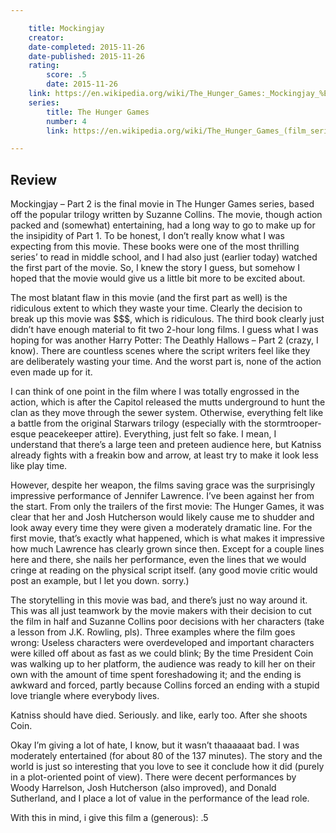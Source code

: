 ```yaml
---

    title: Mockingjay
    creator:
    date-completed: 2015-11-26
    date-published: 2015-11-26
    rating:
        score: .5
        date: 2015-11-26
    link: https://en.wikipedia.org/wiki/The_Hunger_Games:_Mockingjay_%E2%80%93_Part_2
    series:
        title: The Hunger Games
        number: 4
        link: https://en.wikipedia.org/wiki/The_Hunger_Games_(film_series)

---
```


## Review

Mockingjay – Part 2 is the final movie in The Hunger Games series, based off the popular trilogy written by Suzanne Collins. The movie, though action packed and (somewhat) entertaining, had a long way to go to make up for the insipidity of Part 1. To be honest, I don’t really know what I was expecting from this movie. These books were one of the most thrilling series’ to read in middle school, and I had also just (earlier today) watched the first part of the movie. So, I knew the story I guess, but somehow I hoped that the movie would give us a little bit more to be excited about.

The most blatant flaw in this movie (and the first part as well) is the ridiculous extent to which they waste your time. Clearly the decision to break up this movie was $$$, which is ridiculous. The third book clearly just didn’t have enough material to fit two 2-hour long films. I guess what I was hoping for was another Harry Potter: The Deathly Hallows – Part 2 (crazy, I know). There are countless scenes where the script writers feel like they are deliberately wasting your time. And the worst part is, none of the action even made up for it.

I can think of one point in the film where I was totally engrossed in the action, which is after the Capitol released the mutts underground to hunt the clan as they move through the sewer system. Otherwise, everything felt like a battle from the original Starwars trilogy (especially with the stormtrooper-esque peacekeeper attire). Everything, just felt so fake. I mean, I understand that there’s a large teen and preteen audience here, but Katniss already fights with a freakin bow and arrow, at least try to make it look less like play time.

However, despite her weapon, the films saving grace was the surprisingly impressive performance of Jennifer Lawrence. I’ve been against her from the start. From only the trailers of the first movie: The Hunger Games, it was clear that her and Josh Hutcherson would likely cause me to shudder and look away every time they were given a moderately dramatic line. For the first movie, that’s exactly what happened, which is what makes it impressive how much Lawrence has clearly grown since then. Except for a couple lines here and there, she nails her performance, even the lines that we would cringe at reading on the physical script itself. (any good movie critic would post an example, but I let you down. sorry.)

The storytelling in this movie was bad, and there’s just no way around it. This was all just teamwork by the movie makers with their decision to cut the film in half and Suzanne Collins poor decisions with her characters (take a lesson from J.K. Rowling, pls). Three examples where the film goes wrong: Useless characters were overdeveloped and important characters were killed off about as fast as we could blink; By the time President Coin was walking up to her platform, the audience was ready to kill her on their own with the amount of time spent foreshadowing it; and the ending is awkward and forced, partly because Collins forced an ending with a stupid love triangle where everybody lives.

Katniss should have died. Seriously. and like, early too. After she shoots Coin.

Okay I’m giving a lot of hate, I know, but it wasn’t thaaaaaat bad. I was moderately entertained (for about 80 of the 137 minutes). The story and the world is just so interesting that you love to see it conclude how it did (purely in a plot-oriented point of view). There were decent performances by Woody Harrelson, Josh Hutcherson (also improved), and Donald Sutherland, and I place a lot of value in the performance of the lead role.

With this in mind, i give this film a (generous): .5